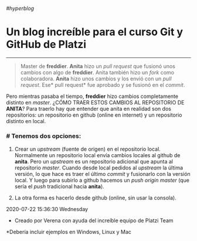 ###### #hyperblog
# Un blog increíble para el curso Git y GitHub de Platzi

------------

> Master de **freddier**. **Anita** hizo un *pull request* que fusionó unos cambios con algo de **freddier**. Anita también hizo un *fork* como colaboradora. **Anita** hizo unos cambios y los envió con un *pull request*. Ese* pull request* fue aprobado y se fusionó en el *commit*. 

Pero mientras pasaba el tiempo, **freddier** hizo cambios completamente distinto en *master*. ¿CÓMO TRAER ESTOS CAMBIOS AL REPOSITORIO DE **ANITA**? Para traerlo hay que entender que anita en realidad  son dos repositorios: un repositorio en github (online en internet) y un repositorio distinto en local.

### # Tenemos dos opciones: 

1. Crear un *upstream* (fuente de origen) en el repositorio local. Normalmente un repositorio local envía cambios locales al github de **anita**. Pero un *upstream* es un repositorio adicional que apunta al repositorio *master*. Cuando desde local pedidos al *upstream* la última versión, lo que hace es traer el último *commit* y fusionarlo con la versión local. Y luego para subirlo a github hacemos un *push origin* *master* (que sería el *push* tradicional hacia **anita**). 

3. La otra forma es hacerlo desde github (online, sin usar la consola).

2020-07-22 15:36:30 Wednesday

* Creado por Verena con ayuda del increíble equipo de Platzi Team

*Debería incluir ejemplos en Windows, Linux y Mac